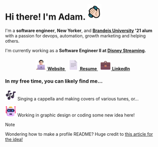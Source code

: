 # **Hi there! I'm Adam.**  ![👋](assets/wave.gif)

I'm a **software engineer**, **New Yorker**, and **<a href="http://brandeis.edu">Brandeis University</a> '21 alum** with a passion for devops, automation, growth marketing and helping others.

I'm currently working as a **Software Engineer II at <a href="https://www.disneystreaming.com/">Disney Streaming</a>.**
    <h4><p align="center">
<a href="https://adamfleishaker.com/">
![👨🏻‍💻](assets/technologist.gif) **Website**
</a>&nbsp;
<a href="http://adamfleishaker.com/assets/resume.pdf">
![📄](assets/page.png) **Resume**
</a>&nbsp;
<a href="https://www.linkedin.com/in/adamfleishaker/">
![💼](assets/briefcase.png) **LinkedIn**
</a>
</p></h4>

### In my free time, you can likely find me...

![🎶](assets/music.gif) Singing a cappella and making covers of various tunes, or...

![🤖](assets/robot.gif) Working in graphic design or coding some new idea here!

> [!NOTE]
> Wondering how to make a profile README? Huge credit to <a
href="https://www.aboutmonica.com/blog/how-to-create-a-github-profile-readme">this article for the idea!</a>
